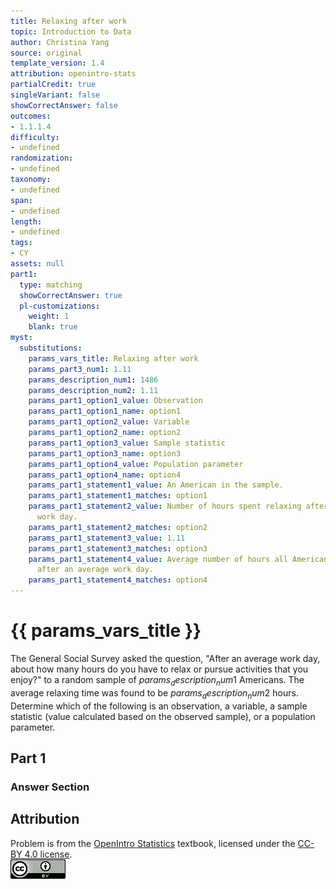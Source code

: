 ```yaml
---
title: Relaxing after work
topic: Introduction to Data
author: Christina Yang
source: original
template_version: 1.4
attribution: openintro-stats
partialCredit: true
singleVariant: false
showCorrectAnswer: false
outcomes:
- 1.1.1.4
difficulty:
- undefined
randomization:
- undefined
taxonomy:
- undefined
span:
- undefined
length:
- undefined
tags:
- CY
assets: null
part1:
  type: matching
  showCorrectAnswer: true
  pl-customizations:
    weight: 1
    blank: true
myst:
  substitutions:
    params_vars_title: Relaxing after work
    params_part3_num1: 1.11
    params_description_num1: 1486
    params_description_num2: 1.11
    params_part1_option1_value: Observation
    params_part1_option1_name: option1
    params_part1_option2_value: Variable
    params_part1_option2_name: option2
    params_part1_option3_value: Sample statistic
    params_part1_option3_name: option3
    params_part1_option4_value: Population parameter
    params_part1_option4_name: option4
    params_part1_statement1_value: An American in the sample.
    params_part1_statement1_matches: option1
    params_part1_statement2_value: Number of hours spent relaxing after an average
      work day.
    params_part1_statement2_matches: option2
    params_part1_statement3_value: 1.11
    params_part1_statement3_matches: option3
    params_part1_statement4_value: Average number of hours all Americans spend relaxing
      after an average work day.
    params_part1_statement4_matches: option4
---
```

# {{ params_vars_title }}
The General Social Survey asked the question, "After an average work day, about how many hours do you have to relax or pursue activities that you enjoy?" to a random sample of ${{ params_description_num1 }}$ Americans. The average relaxing time was found to be ${{ params_description_num2 }}$ hours. Determine which of the following is an observation, a variable, a sample statistic (value calculated based on the observed sample), or a population parameter.

## Part 1

### Answer Section

## Attribution

Problem is from the [OpenIntro Statistics](https://openintro.org/book/os/) textbook, licensed under the [CC-BY 4.0 license](https://creativecommons.org/licenses/by/4.0/).<br>![Image representing the Creative Commons 4.0 BY license.](https://raw.githubusercontent.com/firasm/bits/master/by.png)